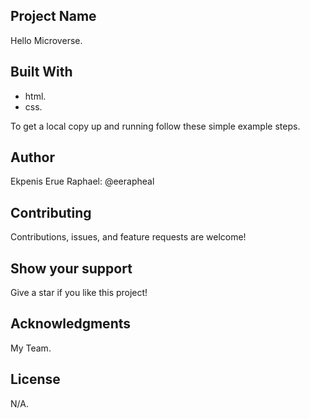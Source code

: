 ## Project Name

 Hello Microverse.


## Built With

- html.
- css.

To get a local copy up and running follow these simple example steps.

## Author

Ekpenis Erue Raphael: @eerapheal

## Contributing

Contributions, issues, and feature requests are welcome!

## Show your support

Give a star if you like this project!

## Acknowledgments

My Team.

## License

N/A.

